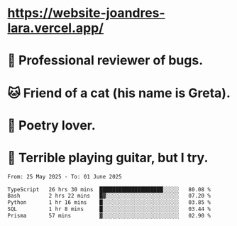 # https://website-joandres-lara.vercel.app/
# 🐛 Professional reviewer of bugs.
# 🐱 Friend of a cat (his name is Greta).
# 📜 Poetry lover.
# 🎸 Terrible playing guitar, but I try.

<!--START_SECTION:waka-->

```txt
From: 25 May 2025 - To: 01 June 2025

TypeScript   26 hrs 30 mins  ████████████████████░░░░░   80.08 %
Bash         2 hrs 22 mins   █▓░░░░░░░░░░░░░░░░░░░░░░░   07.20 %
Python       1 hr 16 mins    █░░░░░░░░░░░░░░░░░░░░░░░░   03.85 %
SQL          1 hr 8 mins     █░░░░░░░░░░░░░░░░░░░░░░░░   03.44 %
Prisma       57 mins         ▓░░░░░░░░░░░░░░░░░░░░░░░░   02.90 %
```

<!--END_SECTION:waka-->
